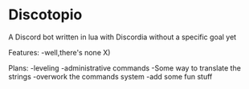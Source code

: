 # Discotopio
A Discord bot written in lua with Discordia without a specific goal yet


Features:
-well,there's none X)

Plans:
-leveling
-administrative commands
-Some way to translate the strings
-overwork the commands system
-add some fun stuff
